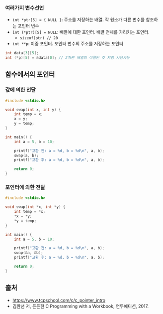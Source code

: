 ### 여러가지 변수선언
+ `int *ptr[5] = { NULL }`: 주소를 저장하는 배열. 각 원소가 다른 변수를 참조하는 포인터 변수 
+ `int (*ptr)[5] = NULL`: 배열에 대한 포인터. 배열 전체를 가리키는 포인터.
	+ `sizeof(ptr) // 20`
+ `int **p`: 이중 포인터. 포인터 변수의 주소를 저장하는 포인터

```c
int data[3][5];
int (*p)[5] = &data[0]; // 2차원 배열의 이름인 것 처럼 사용가능
```

## 함수에서의 포인터
### 값에 의한 전달
```c
#include <stdio.h>

void swap(int x, int y) {
    int temp = x;
	x = y;
    y = temp;
}

int main() {
    int a = 5, b = 10;

    printf("교환 전: a = %d, b = %d\n", a, b);
    swap(a, b);
    printf("교환 후: a = %d, b = %d\n", a, b);

    return 0;
}

```

### 포인터에 의한 전달
```c
#include <stdio.h>

void swap(int *x, int *y) {
    int temp = *x;
    *x = *y;
    *y = temp;
}

int main() {
    int a = 5, b = 10;

    printf("교환 전: a = %d, b = %d\n", a, b);
    swap(&a, &b);
    printf("교환 후: a = %d, b = %d\n", a, b);

    return 0;
}
```
## 출처
+ https://www.tcpschool.com/c/c_pointer_intro
+ 김완선 저, 든든한 C Programming with a Workbook, 연두에디션, 2017.
